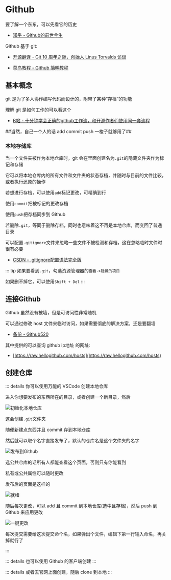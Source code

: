 # Github

要了解一个东东，可以先看它的历史

- [知乎 - Github的前世今生](https://zhuanlan.zhihu.com/p/54567173)

Github 基于 git:

- [开源翻译 - Git 10 周年之际，创始人 Linus Torvalds 访谈](https://www.oschina.net/translate/10-years-of-git-an-interview-with-git-creator-linus-torvalds)

- [菜鸟教程 - Github 简明教程](https://www.runoob.com/w3cnote/git-guide.html)

## 基本概念

git 是为了多人协作编写代码而设计的，附带了某种“存档”的功能

理解 git 是如何工作的可以看这个

- [B站 - 十分钟学会正确的github工作流，和开源作者们使用同一套流程](https://www.bilibili.com/video/BV19e4y1q7JJ)

##当然，自己一个人的话 add commit push 一梭子就够用了##

### 本地存储库

当一个文件夹被作为本地仓库时，git 会在里面创建名为`.git`的隐藏文件夹作为标记和存储

它可以将本地仓库内的所有文件和文件夹的状态存档，并随时与目前的文件比较，或者执行还原的操作

若想进行存档，可以使用`add`标记更改，可精确到行

使用`commit`把被标记的更改存档

使用`push`把存档同步到 Github

若删除`.git`，等同于删除存档，同时也意味着这不再是本地仓库，而变回了普通目录

可以配置`.gitignore`文件来忽略一些文件不被检测和存档，这在忽略临时文件时很有必要

- [CSDN - .gitignore配置语法完全版](https://blog.csdn.net/le_17_4_6/article/details/92789993)

::: tip
如果要看到`.git`，勾选资源管理器的`查看->隐藏的项目`

如果删不掉它，可以使用`Shift + Del`
:::

## 连接Github

Github 虽然没有被墙，但是可访问性非常随机

可以通过修改 host 文件来临时访问，如果需要彻底的解决方案，还是要翻墙

- [备份 - Github520](/0-other/5-bak/github520)

其中提供的可以查询 github ip地址 的网址:

- [https://raw.hellogithub.com/hosts](https://raw.hellogithub.com/hosts)

## 创建仓库

::: details 你可以使用万能的 VSCode 创建本地仓库

进入你想要发布的东西所在的目录，或者创建一个新目录，然后

![初始化本地仓库](https://s2.loli.net/2022/12/06/5UJPnX61zGtFSLR.png)

这会创建`.git`文件夹

随便新建点东西并且 commit 存到本地仓库

然后就可以取个名字直接发布了，默认的仓库名是这个文件夹的名字

![发布到Github](https://s2.loli.net/2022/12/06/2wphasYMKWgdfe6.png)

选公共仓库的话所有人都能查看这个页面，否则只有你能看到

私有或公共属性可以随时更改

发布后的页面是这样的

![就绪](https://s2.loli.net/2022/12/06/bThZoODAYIUtpN3.png)

随后每次更改，可以 add 且 commit 到本地仓库(选中且存档)，然后 push 到 Github 来应用更改

![一键更改](https://s2.loli.net/2022/12/06/4d7zp2qEHybuhfn.png)

每次提交需要给这次提交命个名，如果弹出个文件，编辑下第一行输入命名，再关掉就行了



:::

::: details 也可以使用 Github 的客户端创建
:::

::: details 或者去官网上面创建，随后 clone 到本地
:::

